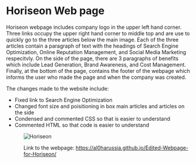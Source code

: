 # Horiseon Web page

Horiseon webpage includes company logo in the upper left hand corner. Three links occupy the upper right hand corner to middle top and are use to quickly go to the three articles below the main image. Each of the three articles contain a paragraph of text with the headings of Search Engine Optimization, Online Reputation Management, and Social Media Marketing respecitvly. On the side of the page, there are 3 paragraphs of benefits which include Lead Generation, Brand Awareness, and Cost Management. Finally, at the bottom of the page, contains the footer of the webpage which informs the user who made the page and when the company was created.

The changes made to the website include:
    <ul>
        <li>Fixed link to Search Engine Optimization
        <li>Changed font size and poisitioning in box main articles and articles on the side
        <li>Condensed and commented CSS so that is easier to understand
        <li>Commented HTML so that code is easier to understand
    <ul>

![Horiseon](https://user-images.githubusercontent.com/70537665/98398296-96b86100-2015-11eb-870e-f0aaf4d85a10.jpg)

Link to the webpage:
https://al0harussia.github.io/Edited-Webpage-for-Horiseon/
